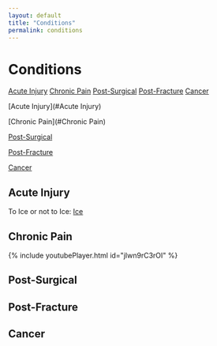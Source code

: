 ```yaml
---
layout: default
title: "Conditions"
permalink: conditions
---
```

# Conditions

<div class="vertical-menu menu-left">
  <a href="#Acute Injury">Acute Injury</a>
  <a href="#Chronic Pain">Chronic Pain</a>
  <a href="#Post-Surgical">Post-Surgical</a>
  <a href="#Post-Fracture">Post-Fracture</a>
  <a href="#Cancer">Cancer</a>
</div> 

<!--
<div class="vertical-menu menu-right">
  <a href="#Acute Injury">Acute Injury</a>
  <a href="#Chronic Pain">Chronic Pain</a>
  <a href="#Post-Surgical">Post-Surgical</a>
  <a href="#Post-Fracture">Post-Fracture</a>
  <a href="#Cancer">Cancer</a>
</div> 
-->

[Acute Injury](#Acute Injury)

[Chronic Pain](#Chronic Pain)

[Post-Surgical](#Post-Surgical)

[Post-Fracture](#Post-Fracture)

[Cancer](#Cancer)


## Acute Injury <a name="Acute Injury"></a>

To Ice or not to Ice: [Ice](https://physiotherapy.ca/blog/ice-or-not-ice)

## Chronic Pain <a name="Chronic Pain"></a>

{% include youtubePlayer.html id="jIwn9rC3rOI" %}

## Post-Surgical <a name="Post-Surgical"></a>

## Post-Fracture <a name="Post-Fracture"></a>

## Cancer <a name="Cancer"></a>


